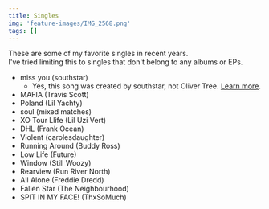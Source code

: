```yaml
---
title: Singles
img: 'feature-images/IMG_2568.png'
tags: []
---
```


These are some of my favorite singles in recent years. \
I've tried limiting this to singles that don't belong to any albums or EPs.

<!--more-->

- miss you (southstar)
  - Yes, this song was created by southstar, not Oliver Tree. [Learn more](/music/discussion/miss-you).
- MAFIA (Travis Scott)
- Poland (Lil Yachty)
- soul (mixed matches)
- XO Tour Llife (Lil Uzi Vert)
- DHL (Frank Ocean)
- Violent (carolesdaughter)
- Running Around (Buddy Ross)
- Low Life (Future)
- Window (Still Woozy)
- Rearview (Run River North)
- All Alone (Freddie Dredd)
- Fallen Star (The Neighbourhood)
- SPIT IN MY FACE! (ThxSoMuch)
